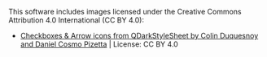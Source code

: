 This software includes images licensed under the Creative Commons Attribution 4.0 International (CC BY 4.0):
- [Checkboxes & Arrow icons from QDarkStyleSheet by Colin Duquesnoy and Daniel Cosmo Pizetta](https://github.com/ColinDuquesnoy/QDarkStyleSheet) | License: CC BY 4.0
